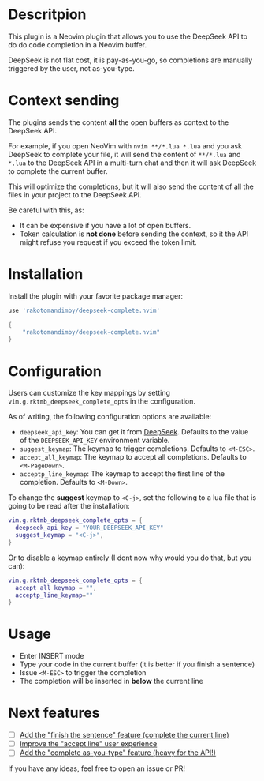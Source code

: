 # Descritpion

This plugin is a Neovim plugin that allows you to use the DeepSeek API to do do code completion in a Neovim buffer.

DeepSeek is not flat cost, it is pay-as-you-go, so completions are manually triggered by the user, not as-you-type.

# Context sending

The plugins sends the content **all** the open buffers as context to the DeepSeek API.

For example, if you open NeoVim with `nvim **/*.lua *.lua` and you ask DeepSeek to complete your file, 
it will send the content of `**/*.lua` and `*.lua` to the DeepSeek API in a multi-turn chat and then it will ask DeepSeek to complete the current buffer.

This will optimize the completions, but it will also send the content of all the files in your project to the DeepSeek API.

Be careful with this, as:

- It can be expensive if you have a lot of open buffers.
- Token calculation is **not done** before sending the context, so it the API might refuse you request if you exceed the token limit.

# Installation

Install the plugin with your favorite package manager:

```lua
use 'rakotomandimby/deepseek-complete.nvim'
```

```lua
{
    "rakotomandimby/deepseek-complete.nvim"
}
```

# Configuration

Users can customize the key mappings by setting `vim.g.rktmb_deepseek_complete_opts` in the configuration.  

As of writing, the following configuration options are available:

- `deepseek_api_key`: You can get it from [DeepSeek](https://platform.deepseek.com/api_keys). Defaults to the value of the `DEEPSEEK_API_KEY` environment variable.
- `suggest_keymap`: The keymap to trigger completions. Defaults to `<M-ESC>`.
- `accept_all_keymap`: The keymap to accept all completions. Defaults to `<M-PageDown>`.
- `acceptp_line_keymap`: The keymap to accept the first line of the completion. Defaults to `<M-Down>`.

To change the **suggest** keymap to `<C-j>`, set the following to a lua file that is going to be read after the installation:

```lua
vim.g.rktmb_deepseek_complete_opts = {
  deepseek_api_key = "YOUR_DEEPSEEK_API_KEY"
  suggest_keymap = "<C-j>",
}
```

Or to disable a keymap entirely (I dont now why would you do that, but you can):

```lua
vim.g.rktmb_deepseek_complete_opts = {
  accept_all_keymap = "",
  acceptp_line_keymap=""
}
```

# Usage

- Enter INSERT mode
- Type your code in the current buffer (it is better if you finish a sentence)
- Issue `<M-ESC>` to trigger the completion
- The completion will be inserted in **below** the current line

# Next features

- [ ] [Add the "finish the sentence" feature (complete the current line)](https://github.com/rakotomandimby/deepseek-complete/issues/1)
- [ ] [Improve the "accept line" user experience](https://github.com/rakotomandimby/deepseek-complete/issues/2)
- [ ] [Add the "complete as-you-type" feature (heavy for the API!)](https://github.com/rakotomandimby/deepseek-complete/issues/3)

If you have any ideas, feel free to open an issue or PR!
